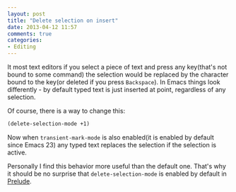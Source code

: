 ```yaml
---
layout: post
title: "Delete selection on insert"
date: 2013-04-12 11:57
comments: true
categories:
- Editing
---
```


It most text editors if you select a piece of text and press any
key(that's not bound to some command) the selection would be replaced
by the character bound to the key(or deleted if you press
`Backspace`).  In Emacs things look differently - by default typed
text is just inserted at point, regardless of any selection.

Of course, there is a way to change this:

``` cl
(delete-selection-mode +1)
```

Now when `transient-mark-mode` is also enabled(it is enabled by
default since Emacs 23) any typed text replaces the selection if the
selection is active.

Personally I find this behavior more useful than the default
one. That's why it should be no surprise that `delete-selection-mode`
is enabled by default in
[Prelude](https://github.com/bbatsov/prelude).
